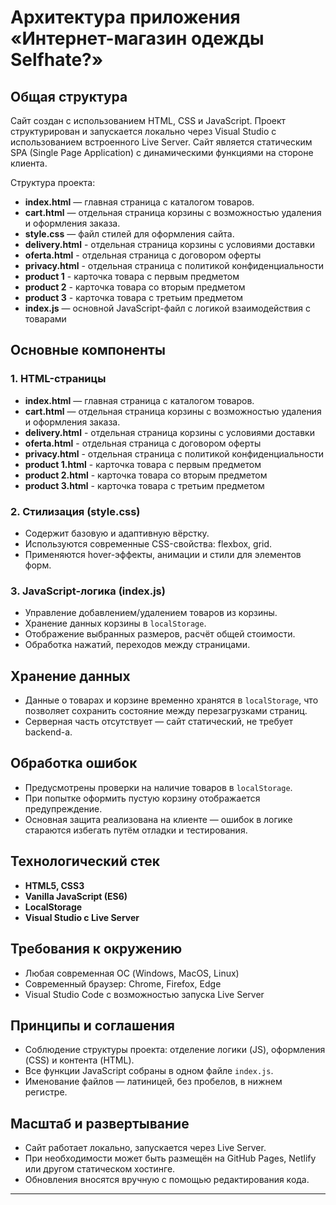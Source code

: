 # Архитектура приложения «Интернет-магазин одежды Selfhate?»

## Общая структура

Сайт создан с использованием HTML, CSS и JavaScript. Проект структурирован и запускается локально через Visual Studio с использованием встроенного Live Server. Сайт является статическим SPA (Single Page Application) с динамическими функциями на стороне клиента.

Структура проекта:
- **index.html** — главная страница с каталогом товаров.
- **cart.html** — отдельная страница корзины с возможностью удаления и оформления заказа.
- **style.css** — файл стилей для оформления сайта.
- **delivery.html** - отдельная страница корзины с условиями доставки
- **oferta.html** - отдельная страница с договором оферты
- **privacy.html** - отдельная страница с политикой конфиденциальности
- **product 1** - карточка товара с первым предметом
- **product 2** - карточка товара со вторым предметом
- **product 3** - карточка товара с третьим предметом
- **index.js** — основной JavaScript-файл с логикой  взаимодействия с товарами

## Основные компоненты

### 1. HTML-страницы
- **index.html** — главная страница с каталогом товаров.
- **cart.html** — отдельная страница корзины с возможностью удаления и оформления заказа.
- **delivery.html** - отдельная страница корзины с условиями доставки
- **oferta.html** - отдельная страница с договором оферты
- **privacy.html** - отдельная страница с политикой конфиденциальности
- **product 1.html** - карточка товара с первым предметом
- **product 2.html** - карточка товара со вторым предметом
- **product 3.html** - карточка товара с третьим предметом

### 2. Стилизация (style.css)
- Содержит базовую и адаптивную вёрстку.
- Используются современные CSS-свойства: flexbox, grid.
- Применяются hover-эффекты, анимации и стили для элементов форм.

### 3. JavaScript-логика (index.js)
- Управление добавлением/удалением товаров из корзины.
- Хранение данных корзины в `localStorage`.
- Отображение выбранных размеров, расчёт общей стоимости.
- Обработка нажатий, переходов между страницами.


## Хранение данных

- Данные о товарах и корзине временно хранятся в `localStorage`, что позволяет сохранить состояние между перезагрузками страниц.
- Серверная часть отсутствует — сайт статический, не требует backend-а.

## Обработка ошибок

- Предусмотрены проверки на наличие товаров в `localStorage`.
- При попытке оформить пустую корзину отображается предупреждение.
- Основная защита реализована на клиенте — ошибок в логике стараются избегать путём отладки и тестирования.


## Технологический стек

- **HTML5, CSS3**
- **Vanilla JavaScript (ES6)**
- **LocalStorage**
- **Visual Studio с Live Server**

## Требования к окружению

- Любая современная ОС (Windows, MacOS, Linux)
- Современный браузер: Chrome, Firefox, Edge
- Visual Studio Code с возможностью запуска Live Server

## Принципы и соглашения

- Соблюдение структуры проекта: отделение логики (JS), оформления (CSS) и контента (HTML).
- Все функции JavaScript собраны в одном файле `index.js`.
- Именование файлов — латиницей, без пробелов, в нижнем регистре.

## Масштаб и развертывание

- Сайт работает локально, запускается через Live Server.
- При необходимости может быть размещён на GitHub Pages, Netlify или другом статическом хостинге.
- Обновления вносятся вручную с помощью редактирования кода.

---

